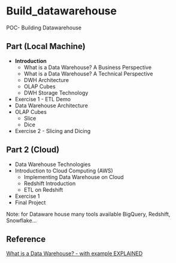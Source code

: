 # Build_datawarehouse

POC- Building Datawarehouse

## Part (Local Machine)

- **Introduction**
  - What is a Data Warehouse? A Business Perspective
  - What is a Data Warehouse? A Technical Perspective
  - DWH Architecture
  - OLAP Cubes
  - DWH Storage Technology
- Exercise 1 - ETL Demo
- Data Warehouse Architecture
- OLAP Cubes
  - Slice
  - Dice
- Exercise 2 - Slicing and Dicing

## Part 2 (Cloud)

- Data Warehouse Technologies
- Introduction to Cloud Computing (AWS)
  - Implementing Data Warehouse on Cloud
  - Redshift Introduction
  - ETL on Redshift
- Exercise 1
- Final Project

Note: for Dataware house many tools available BigQuery, Redshift, Snowflake...

## Reference

[What is a Data Warehouse? - with example EXPLAINED](https://www.youtube.com/playlist?list=PLBJe2dFI4sgukOW6O0B-OVyX9c6fQKJ2N)
